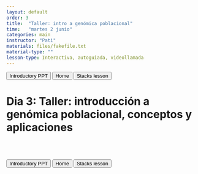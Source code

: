 ```yaml
---
layout: default
order: 3
title:  "Taller: intro a genómica poblacional"
time:   "martes 2 junio"
categories: main
instructor: "Pati"
materials: files/fakefile.txt
material-type: ""
lesson-type: Interactiva, autoguiada, videollamada
---
```


<a href="https://rdtarvin.github.io/IBS2019_Genomics-of-Biodiversity/main/2019/08/05/01-introduction.html"><button>Introductory PPT</button></a>		<a href="https://rdtarvin.github.io/IBS2019_Genomics-of-Biodiversity/"><button>Home</button></a>    <a href="https://rdtarvin.github.io/IBS2019_Genomics-of-Biodiversity/main/2019/08/05/05-stacks-epi.html"><button>Stacks lesson</button></a>


# Dia 3: Taller: introducción a genómica poblacional, conceptos y aplicaciones



<br><br>

<a href="https://rdtarvin.github.io/IBS2019_Genomics-of-Biodiversity/main/2019/08/05/01-introduction.html"><button>Introductory PPT</button></a>		<a href="https://rdtarvin.github.io/IBS2019_Genomics-of-Biodiversity/"><button>Home</button></a>    <a href="https://rdtarvin.github.io/IBS2019_Genomics-of-Biodiversity/main/2019/08/05/05-stacks-epi.html"><button>Stacks lesson</button></a>



